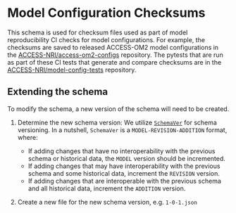 # Model Configuration Checksums

This schema is used for checksum files used as part of model reproducibility CI checks for model configurations. For example, the checksums are saved to released ACCESS-OM2 model configurations in the [ACCESS-NRI/access-om2-configs](https://github.com/ACCESS-NRI/access-om2-configs) repository. The pytests that are run as part of these CI tests that generate and compare checksums are in the [ACCESS-NRI/model-config-tests](https://github.com/ACCESS-NRI/model-config-tests/) repository.



## Extending the schema

To modify the schema, a new version of the schema will need to be created.

1. Determine the new schema version: We utilize [`SchemaVer`](https://docs.snowplow.io/docs/pipeline-components-and-applications/iglu/common-architecture/schemaver/) for schema versioning. In a nutshell, `SchemaVer` is a `MODEL-REVISION-ADDITION` format, where:
    * If adding changes that have no interoperability with the previous schema or historical data, the `MODEL` version should be incremented.
    * If adding changes that may have interoperability with the previous schema and some historical data, increment the `REVISION` version.
    * If adding changes that are interoperable with the previous schema and all historical data, increment the `ADDITION` version.

2. Create a new file for the new schema version, e.g. `1-0-1.json`
